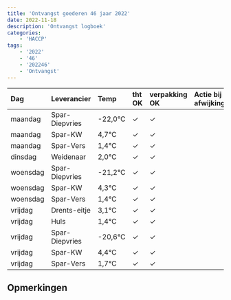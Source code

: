 ```yaml
---
title: 'Ontvangst goederen 46 jaar 2022'
date: 2022-11-18
description: 'Ontvangst logboek'
categories:
    - 'HACCP'
tags:
    - '2022'
    - '46'
    - '202246'
    - 'Ontvangst'
---
```

| Dag | Leverancier | Temp | tht OK | verpakking OK | Actie bij afwijking | Controle door |
|:---|:---|:---|:---|:---|:---|:---|
| maandag | Spar-Diepvries | -22,0°C | &check; | &check; | | DPater |
| maandag | Spar-KW | 4,7°C | &check; | &check; | | DPater |
| maandag | Spar-Vers | 1,4°C | &check; | &check; | | DPater |
| dinsdag | Weidenaar | 2,0°C | &check; | &check; | | DPater |
| woensdag | Spar-Diepvries | -21,2°C | &check; | &check; | | WPater |
| woensdag | Spar-KW | 4,3°C | &check; | &check; | | WPater |
| woensdag | Spar-Vers | 1,4°C | &check; | &check; | | WPater |
| vrijdag | Drents-eitje | 3,1°C | &check; | &check; | | WPater |
| vrijdag | Huls | 1,4°C | &check; | &check; | | WPater |
| vrijdag | Spar-Diepvries | -20,6°C | &check; | &check; | | WPater |
| vrijdag | Spar-KW | 4,4°C | &check; | &check; | | WPater |
| vrijdag | Spar-Vers | 1,7°C | &check; | &check; | | WPater |

## Opmerkingen


